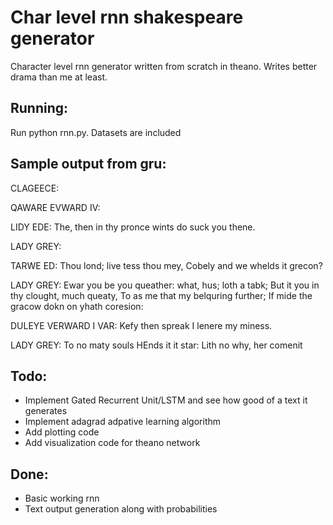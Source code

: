 # Char level rnn shakespeare generator
Character level rnn generator written from scratch in theano. Writes better drama than me at least.

## Running:
Run python rnn.py. Datasets are included

## Sample output from gru:
CLAGEECE:

QAWARE EVWARD IV:

LIDY EDE:
The, then in thy pronce wints do suck you thene.

LADY GREY:

TARWE ED:
Thou lond; live tess thou mey, Cobely and we whelds it grecon?

LADY GREY:
Ewar you be you queather: what, hus; loth a tabk;
But it you in thy clought, much queaty,
To as me that my belquring further;
If mide the gracow dokn on yhath coresion:

DULEYE VERWARD I VAR:
Kefy then spreak I lenere my miness.

LADY GREY:
To no maty souls HEnds it it star:
Lith no why, her comenit

## Todo:
* Implement Gated Recurrent Unit/LSTM and see how good of a text it generates
* Implement adagrad adpative learning algorithm
* Add plotting code
* Add visualization code for theano network

## Done:
* Basic working rnn
* Text output generation along with probabilities
